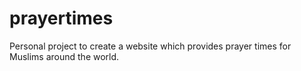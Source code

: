 # prayertimes
Personal project to create a website which provides prayer times for Muslims around the world.
